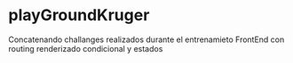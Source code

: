 # playGroundKruger
Concatenando  challanges realizados durante el entrenamieto FrontEnd con routing renderizado condicional y estados 
